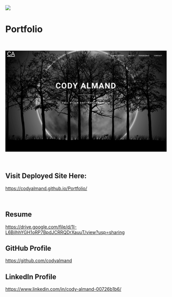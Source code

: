 ![](https://img.shields.io/badge/created%20by-CodyAlmand-red)

# Portfolio

<br>

![](./images/screenshot.png)

<br>

## Visit Deployed Site Here:
https://codyalmand.github.io/Portfolio/

<br>

## Resume
https://drive.google.com/file/d/1I-L6BjlhhYGH1oRP7BpdJCRRQDrXauuT/view?usp=sharing

## GitHub Profile
https://github.com/codyalmand

## LinkedIn Profile
 https://www.linkedin.com/in/cody-almand-00726b1b6/

<br>
